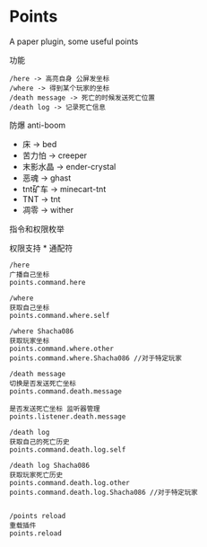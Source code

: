 # Points
A paper plugin, some useful points

功能

    /here -> 高亮自身 公屏发坐标
    /where -> 得到某个玩家的坐标
    /death message -> 死亡的时候发送死亡位置
    /death log -> 记录死亡信息

防爆 anti-boom
- 床 -> bed
- 苦力怕 -> creeper
- 末影水晶 -> ender-crystal
- 恶魂 -> ghast 
- tnt矿车 -> minecart-tnt 
- TNT -> tnt
- 凋零 -> wither

指令和权限枚举

权限支持 * 通配符

    /here
    广播自己坐标
    points.command.here

    /where
    获取自己坐标
    points.command.where.self
    
    /where Shacha086
    获取玩家坐标
    points.command.where.other
    points.command.where.Shacha086 //对于特定玩家

    /death message
    切换是否发送死亡坐标
    points.command.death.message

    是否发送死亡坐标 监听器管理
    points.listener.death.message
    
    /death log
    获取自己的死亡历史
    points.command.death.log.self

    /death log Shacha086
    获取玩家死亡历史
    points.command.death.log.other
    points.command.death.log.Shacha086 //对于特定玩家


    /points reload
    重载插件
    points.reload
 